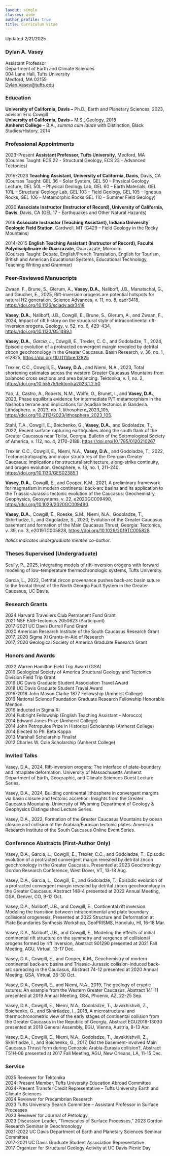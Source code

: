 ```yaml
---
layout: single
classes: wide
author_profile: true
title: Curriculum Vitae
---
```


Updated 2/21/2025

### **Dylan A. Vasey** ###

Assistant Professor  
Department of Earth and Climate Sciences<br>
004 Lane Hall, Tufts University<br>
Medford, MA 02155<br>
Dylan.Vasey@tufts.edu  

### **Education** ###

**University of California, Davis –** Ph.D., Earth and Planetary Sciences, 2023, advisor: Eric Cowgill  
**University of California, Davis –** M.S., Geology, 2018   
**Amherst College** – B.A., *summa cum laude* with Distinction, Black Studies/History, 2014

### **Professional Appointments** ###

2023-Present **Assistant Professor, Tufts University**, Medford, MA
(Courses Taught: ECS 22 - Structural Geology, ECS 23 - Advanced Tectonics)

2016-2023  **Teaching Assistant, University of California, Davis**, Davis, CA   
(Courses Taught: GEL 36 – Solar System, GEL 50 – Physical Geology Lecture, GEL 50L – Physical Geology Lab, GEL 60 – Earth Materials, GEL 101L – Structural Geology Lab, GEL 103 – Field Geology, GEL 105 – Igneous Rocks, GEL 106 – Metamorphic Rocks GEL 110 – Summer Field Geology)

2020 **Associate Instructor (Instructor of Record), University of California, Davis**, Davis, CA (GEL 17 - Earthquakes and Other Natural Hazards)

2016        **Associate Instructor (Teaching Assistant), Indiana University Geologic Field Station**, Cardwell, MT (G429 – Field Geology in the Rocky Mountains)

2014-2015    **English Teaching Assistant (Instructor of Record), Faculté Polydisciplinaire de Ouarzazate**, Ouarzazate, Morocco  
(Courses Taught: Debate, English/French Translation, English for Tourism, British and American Educational Systems, Educational Technology, Teaching Writing and Grammar)

### **Peer-Reviewed Manuscripts** ###

Zwaan, F., Brune, S., Glerum, A., **Vasey, D.A.**, Naliboff, J.B., Manatschal, G., and Gaucher, E., 2025, Rift-inversion orogens are potential hotspots for natural H2 generation. Science Advances, v. 11, no. 8, eadr3418, https://doi.org/10.1126/sciadv.adr3418

**Vasey, D.A.**, Naliboff, J.B., Cowgill, E., Brune, S., Glerum, A., and Zwaan, F., 2024, Impact of rift history on the structural style of intracontinental rift-inversion orogens. Geology, v. 52, no. 6, 429–434, https://doi.org/10.1130/G51489.1

**Vasey, D.A.**, _Garcia, L._, Cowgill, E., Trexler, C. C., and Godoladze, T., 2024, Episodic evolution of a protracted convergent margin revealed by detrital zircon geochronology in the Greater Caucasus. Basin Research, v. 36, no. 1, e12825, https://doi.org/10.1111/bre.12825

Trexler, C.C., Cowgill, E., **Vasey, D.A.**, and Niemi, N.A., 2023, Total shortening estimates across the western Greater Caucasus Mountains from balanced cross sections and area balancing. Tektonika, v. 1, no. 2, https://doi.org/10.55575/tektonika2023.1.2.50

Yao, J., Castro, A., Roberts, N.M., Wolfe, O., Brunet, I., and **Vasey, D.A.**, 2023, Phase equilibria evidence for intermediate P/T metamorphism in the Nashoba terrane and implications for Acadian tectonics in Ganderia. Lithosphere. v. 2023, no. 1, lithosphere_2023_105, https://doi.org/10.2113/2023/lithosphere_2023_105.

Stahl, T.A., Cowgill, E., Boichenko, G., **Vasey, D.A.**, and Godoladze, T., 2022, Recent surface rupturing earthquakes along the south flank of the Greater Caucasus near Tbilisi, Georgia. Bulletin of the Seismological Society of America, v. 112, no. 4, 2170–2188. https://doi.org/10.1785/0120210267

Trexler, C.C., Cowgill, E., Niemi, N.A., **Vasey, D.A.**, and Godoladze, T., 2022, Tectonostratigraphy and major structures of the Georgian Greater Caucasus: Implications for structural architecture, along-strike continuity, and orogen evolution. Geosphere, v. 18, no. 1, 211–240. https://doi.org/10.1130/GES02385.1

**Vasey, D.A.**, Cowgill, E., and Cooper, K.M., 2021, A preliminary framework for magmatism in modern continental back-arc basins and its application to the Triassic-Jurassic tectonic evolution of the Caucasus: Geochemistry, Geophysics, Geosystems, v. 22, e2020GC009490, https://doi.org/10.1029/2020GC009490.

**Vasey, D.A.**, Cowgill, E., Roeske, S.M., Niemi, N.A., Godoladze, T., Skhirtladze, I., and Gogoladze, S., 2020, Evolution of the Greater Caucasus basement and formation of the Main Caucasus Thrust, Georgia: Tectonics, v. 39, no. 3, e2019TC005828, https://doi.org/10.1029/2019TC005828.

_Italics indicates undergraduate mentee co-author_.

### **Theses Supervised (Undergraduate)** ###
Scully, P., 2025, Integrating models of rift-inversion orogens with forward modeling of low-temperature thermochronologic systems, Tufts University.

Garcia, L., 2022, Detrital zircon provenance pushes back-arc basin suture to the frontal thrust of the North Georgia Fault System in the Greater Caucasus, UC Davis.

### **Research Grants** ###
2024		Harvard Travellers Club Permanent Fund Grant<br>
2021        NSF EAR-Tectonics 2050623 (Participant)  
2017-2021    UC Davis Durrell Fund Grant<br>
2020        American Research Institute of the South Caucasus Research Grant  
2017, 2020   Sigma Xi Grants-in-Aid of Research  
2017, 2020   Geological Society of America Graduate Research Grant 

### **Honors and Awards** ###

2022        Warren Hamilton Field Trip Award (GSA)<br>
2019        Geological Society of America Structural Geology and Tectonics Division Field Trip Grant  
2019        UC Davis Graduate Student Association Travel Award  
2018        UC Davis Graduate Student Travel Award  
2016-2018    John Mason Clarke 1877 Fellowship (Amherst College)  
2016         National Science Foundation Graduate Research Fellowship Honorable Mention  
2016        Inducted in Sigma Xi  
2014         Fulbright Fellowship (English Teaching Assistant – Morocco)  
2014        Edward Jones Prize (Amherst College)  
2014        John Petropulos Prize in Historical Scholarship (Amherst College)  
2014        Elected to Phi Beta Kappa  
2013        Marshall Scholarship Finalist  
2012        Charles W. Cole Scholarship (Amherst College)  

### **Invited Talks** ###
Vasey, D.A., 2024, Rift-inversion orogens: The interface of plate-boundary and intraplate deformation. University of Massachusetts Amherst Department of Earth, Geographic, and Climate Sciences Guest Lecture Series.

Vasey, D.A., 2024, Building continental lithosphere in convergent margins via basin closure and tectonic accretion: Insights from the Greater Caucasus Mountains. University of Wyoming Department of Geology & Geophysics Distinguished Lecture Series.

Vasey, D.A., 2022, Formation of the Greater Caucasus Mountains by ocean closure and collision of the Arabian/Eurasian tectonic plates. American Research Institute of the South Caucasus Online Event Series. 

### **Conference Abstracts (First-Author Only)** ###

Vasey, D.A., Garcia, L., Cowgill, E., Trexler, C.C., and Godoladze, T., Episodic evolution of a protracted convergent margin revealed by detrital zircon geochronology in the Greater Caucasus. Presented at 2023 Geochronlogy Gordon Research Conference, West Dover, VT, 13-18 Aug.

Vasey, D.A., Garcia, L., Cowgill, E., and Godoladze, T., Episodic evolution of a protracted convergent margin revealed by detrital zircon geochronology in the Greater Caucasus. Abstract 148-4 presented at 2022 Annual Meeting, GSA, Denver, CO, 9-12 Oct.

Vasey, D.A., Naliboff, J.B., and Cowgill, E., Continental rift inversion: Modeling the transition between intracontinental and plate boundary collisional orogenesis, Presented at 2022 Structure and Deformation at Plate Boundaries Synthesis Workshop, GeoPRISMS, Honolulu, HI, 16-18 Mar.

Vasey, D.A., Naliboff, J.B., and Cowgill, E., Modeling the effects of initial continental rift structure on the symmetry and vergence of collisional orogens formed by rift inversion, Abstract 901290 presented at 2021 Fall Meeting, AGU, Virtual, 13-17 Dec.

Vasey, D.A., Cowgill, E., and Cooper, K.M., Geochemistry of modern continental back-arc basins and Triassic-Jurassic collision-induced back-arc spreading in the Caucasus, Abstract 74-12 presented at 2020 Annual Meeting, GSA, Virtual, 26-30 Oct.

Vasey, D.A., Cowgill, E., and Niemi, N.A., 2019, The geology of cryptic sutures: An example from the Western Greater Caucasus, Abstract 141-11 presented at 2019 Annual Meeting, GSA, Phoenix, AZ, 22-25 Sep.

Vasey, D.A., Cowgill, E., Niemi, N.A., Godoladze, T., Javakhishvili, Z., Boichenko, G., and Skhirtladze, I., 2018, A microstructural and thermochronometric view of the early stages of continental collision from the Greater Caucasus in the Republic of Georgia, Abstract EGU2018-13030 presented at 2018 General Assembly, EGU, Vienna, Austria, 8-13 Apr.

Vasey, D.A., Cowgill, E., Niemi, N.A., Godoladze, T., Javakhishvili, Z., Skhirtladze, I., and Boichenko, G., 2017, Did the basement-involved Main Caucasus Thrust form during Cenozoic Arabia-Eurasia collision?, Abstract T51H-06 presented at 2017 Fall Meeting, AGU, New Orleans, LA, 11-15 Dec.


### **Service** ###
2025    Reviewer for Tektonika <br>
2024-Present	Member, Tufts University Education Abroad Committee <br>
2024-Present	Transfer Credit Representative – Tufts University Earth and Climate Sciences<br>
2024    Reviewer for Precambrian Research <br>
2023	Tufts University Search Committee – Assistant Professor in Surface Processes<br>
2023	Reviewer for Journal of Petrology<br>
2023	Discussion Leader, “Timescales of Surface Processes,” 2023 Gordon Research Seminar in Geochronology<br>
2021-2022 	UC Davis Department of Earth and Planetary Sciences Seminar Committee<br>
2017-2021	UC Davis Graduate Student Association Representative<br>
2017	Organizer for Structural Geology Activity at UC Davis Picnic Day<br>
